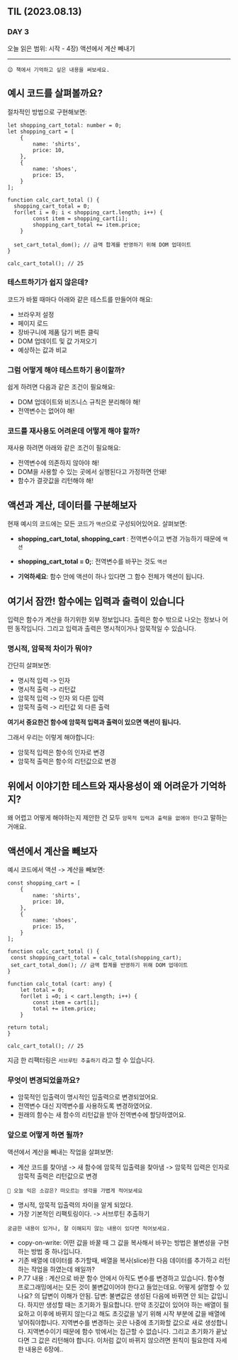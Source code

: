 ## TIL (2023.08.13)

### DAY 3

오늘 읽은 범위: 시작 - 4장) 액션에서 계산 빼내기

---

```
😉 책에서 기억하고 싶은 내용을 써보세요.
```

## 예시 코드를 살펴볼까요?

절차적인 방법으로 구현해보면:

```
let shopping_cart_total: number = 0;
let shopping_cart = [
    {
        name: 'shirts',
        price: 10,
    },
    {
        name: 'shoes',
        price: 15,
    }
];

function calc_cart_total () {
  shopping_cart_total = 0;
  for(let i = 0; i < shopping_cart.length; i++) {
        const item = shopping_cart[i];
        shopping_cart_total += item.price;
    }

  set_cart_total_dom(); // 금액 합계를 반영하기 위해 DOM 업데이트
}

calc_cart_total(); // 25

```

### 테스트하기가 쉽지 않은데?

코드가 바뀔 때마다 아래와 같은 테스트를 만들어야 해요:

- 브라우저 설정
- 페이지 로드
- 장바구니에 제품 담기 버튼 클릭
- DOM 업데이트 및 값 가져오기
- 예상하는 값과 비교

### 그럼 어떻게 해야 테스트하기 용이할까?

쉽게 하려면 다음과 같은 조건이 필요해요:

- DOM 업데이트와 비즈니스 규칙은 분리해야 해!
- 전역변수는 없어야 해!

### 코드를 재사용도 어려운데 어떻게 해야 할까?

재사용 하려면 아래와 같은 조건이 필요해요:

- 전역변수에 의존하지 않아야 해!
- DOM을 사용할 수 있는 곳에서 실행된다고 가정하면 안돼!
- 함수가 결괏값을 리턴해야 해!

## 액션과 계산, 데이터를 구분해보자

현재 예시의 코드에는 모든 코드가 `액션`으로 구성되어있어요.
살펴보면:

- **shopping_cart_total, shopping_cart** : 전역변수이고 변경 가능하기 때문에 `액션`
- **shopping_cart_total = 0;**: 전역변수를 바꾸는 것도 `액션`

- **기억하세요**: 함수 안에 액션이 하나 있다면 그 함수 전체가 액션이 됩니다.

## 여기서 잠깐! 함수에는 입력과 출력이 있습니다

입력은 함수가 계산을 하기위한 외부 정보입니다. 출력은 함수 밖으로 나오는 정보나 어떤 동작입니다.
그리고 입력과 출력은 명시적이거나 암묵적일 수 있습니다.

### 명시적, 암묵적 차이가 뭐야?

간단히 살펴보면:

- 명시적 입력 -> 인자
- 명시적 출력 -> 리턴값
- 암묵적 입력 -> 인자 외 다른 입력
- 암묵적 출력 -> 리턴값 외 다른 출력

**여기서 중요한건 함수에 암묵적 입력과 출력이 있으면 액션이 됩니다.**

그래서 우리는 이렇게 해야합니다:

- 암묵적 입력은 함수의 인자로 변경
- 암묵적 출력은 함수의 리턴값으로 변경

## 위에서 이야기한 테스트와 재사용성이 왜 어려운가 기억하지?

왜 어렵고 어떻게 해야하는지 제안한 건 모두 `암묵적 입력과 출력을 없애야 한다`고 말하는 거애요.

## 액션에서 계산을 빼보자

예시 코드에서 액션 -> 계산을 빼보면:

```
const shopping_cart = [
    {
        name: 'shirts',
        price: 10,
    },
    {
        name: 'shoes',
        price: 15,
    }
];

function calc_cart_total () {
 const shopping_cart_total = calc_total(shopping_cart);
 set_cart_total_dom(); // 금액 합계를 반영하기 위해 DOM 업데이트
}

function calc_total (cart: any) {
    let total = 0;
    for(let i =0; i < cart.length; i++) {
        const item = cart[i];
        total += item.price;
    }

return total;
}

calc_cart_total(); // 25

```

지금 한 리팩터링은 `서브루틴 추출하기` 라고 할 수 있습니다.

### 무엇이 변경되었을까요?

- 암묵적인 입출력이 명시적인 입출력으로 변경되었어요.
- 전역변수 대신 지역변수를 사용하도록 변경하였어요.
- 원래의 함수는 새 함수의 리턴값을 받아 전역변수에 할당하였어요.

### 앞으로 어떻게 하면 될까?

액션에서 계산을 빼내는 작업을 살펴보면:

- 계산 코드를 찾아냄 -> 새 함수에 암묵적 입출력을 찾아냄 -> 암묵적 입력은 인자로 암묵적 출력은 리턴값으로 변경

```
🤔 오늘 익은 소감은? 떠오르는 생각을 가볍게 적어보세요
```

- 명시적, 암묵적 입출력의 차이을 알게 되었다.
- 가장 기본적인 리팩토링이다. -> 서브루틴 추출하기

```
궁금한 내용이 있거나, 잘 이해되지 않는 내용이 있다면 적어보세요.
```

- copy-on-write: 어떤 값을 바꿀 때 그 값을 복사해서 바꾸는 방법은 불변성을 구현하는 방법 중 하나입니다.
- 기존 배열에 데이터를 추가할때, 배열을 복사(slice)한 다음 데이터를 추가하고 리턴하는 작업을 하였는데 왜일까?
- P.77 내용 : 계산으로 바꾼 함수 안에서 아직도 변수를 변경하고 있습니다. 함수형 프로그래밍에서는 모든 것이 불변값이어야 한다고 들었는데요.
  어떻게 설명할 수 있나요? 의 답변이 이해가 안됨.
  답변: 불변값은 생성된 다음에 바뀌면 안 되는 값입니다. 하지만 생성할 때는 초기화가 필요합니다. 만약 초깃값이 있어야 하는 배열이 필요하고
  이후에 바뀌지 않는다고 해도 초깃값을 넣기 위해 시작 부분에 값을 배열에 넣어줘야합니다.
  지역변수를 변경하는 곳은 나중에 초기화할 값으로 새로 생성합니다. 지역변수이기 때문에 함수 밖에서는 접근할 수 없습니다.
  그리고 초기화가 끝났다면 그 값은 리턴해야 합니다. 이처럼 값이 바뀌지 않으려면 원칙이 필요한데 자세한 내용은 6장에..
